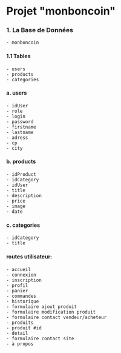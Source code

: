 # Projet "monboncoin"

### 1. La Base de Données
    - monboncoin

#### 1.1 Tables
    - users
    - products
    - categories

#### a. users
    - idUser
    - role
    - login
    - password
    - firstname
    - lastname
    - adress
    - cp
    - city
#### b. products
    - idProduct
    - idCategory
    - idUser
    - title
    - description
    - price
    - image
    - date

#### c. categories
    - idCategory
    - title




#### routes utilisateur:
    - accueil
    - connexion
    - inscription
    - profil
    - panier
    - commandes
    - historique
    - formulaire ajout produit
    - formulaire modification produit
    - formulaire contact vendeur/acheteur
    - produits
    - produit #id
    - detail
    - formulaire contact site
    - à propos




